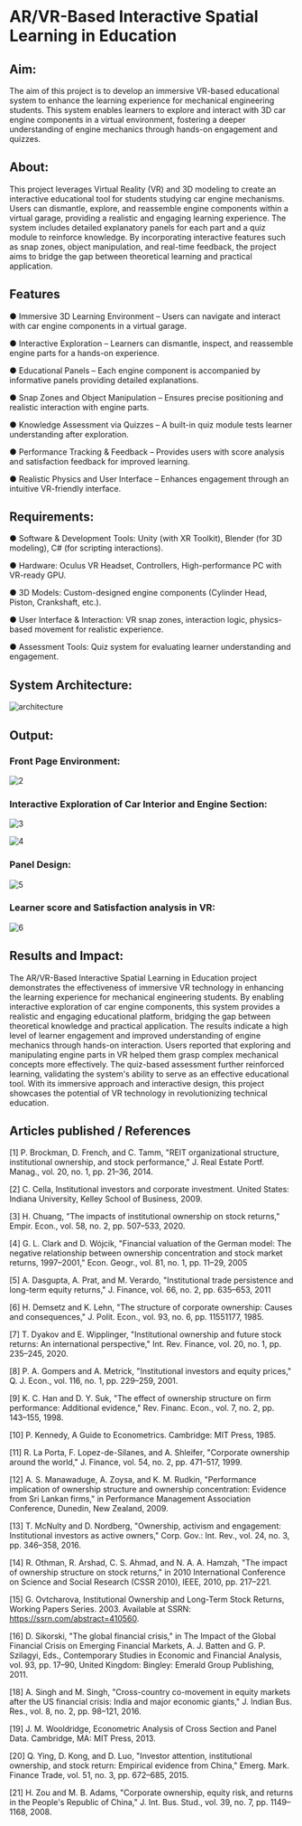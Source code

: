 # AR/VR-Based Interactive Spatial Learning in Education

## Aim:

The aim of this project is to develop an immersive VR-based educational system to enhance the learning experience for mechanical engineering students. This system enables learners to explore and interact with 3D car engine components in a virtual environment, fostering a deeper understanding of engine mechanics through hands-on engagement and quizzes.

## About:

This project leverages Virtual Reality (VR) and 3D modeling to create an interactive educational tool for students studying car engine mechanisms. Users can dismantle, explore, and reassemble engine components within a virtual garage, providing a realistic and engaging learning experience. The system includes detailed explanatory panels for each part and a quiz module to reinforce knowledge. By incorporating interactive features such as snap zones, object manipulation, and real-time feedback, the project aims to bridge the gap between theoretical learning and practical application.

## Features

● Immersive 3D Learning Environment – Users can navigate and interact with car engine components in a virtual garage.

● Interactive Exploration – Learners can dismantle, inspect, and reassemble engine parts for a hands-on experience.

● Educational Panels – Each engine component is accompanied by informative panels providing detailed explanations.

● Snap Zones and Object Manipulation – Ensures precise positioning and realistic interaction with engine parts.

● Knowledge Assessment via Quizzes – A built-in quiz module tests learner understanding after exploration.

● Performance Tracking & Feedback – Provides users with score analysis and satisfaction feedback for improved learning.

● Realistic Physics and User Interface – Enhances engagement through an intuitive VR-friendly interface.

## Requirements:

● Software & Development Tools: Unity (with XR Toolkit), Blender (for 3D modeling), C# (for scripting interactions).

● Hardware: Oculus VR Headset, Controllers, High-performance PC with VR-ready GPU.

● 3D Models: Custom-designed engine components (Cylinder Head, Piston, Crankshaft, etc.).

● User Interface & Interaction: VR snap zones, interaction logic, physics-based movement for realistic experience.

● Assessment Tools: Quiz system for evaluating learner understanding and engagement.

## System Architecture:

![architecture](https://github.com/user-attachments/assets/4e300084-46fa-418a-b1a0-05d4a3ef0ace)

## Output:

### Front Page Environment:

![2](https://github.com/user-attachments/assets/0ccb967b-dc69-4212-bfc1-a17148c2e616)

### Interactive Exploration of Car Interior and Engine Section:

![3](https://github.com/user-attachments/assets/96875554-3cb9-4868-bba5-bfbe284b08c8)

![4](https://github.com/user-attachments/assets/d08f34ea-02b5-465b-9f25-d6f34146abbe)

### Panel Design:
![5](https://github.com/user-attachments/assets/3138e062-e538-49f5-96af-ef5533137bb7)

### Learner score and Satisfaction analysis in VR:

![6](https://github.com/user-attachments/assets/2f502bb6-3402-41d3-aa1b-7a2fb4a8f294)


## Results and Impact:

The AR/VR-Based Interactive Spatial Learning in Education project demonstrates the effectiveness of immersive VR technology in enhancing the learning experience for mechanical engineering students. By enabling interactive exploration of car engine components, this system provides a realistic and engaging educational platform, bridging the gap between theoretical knowledge and practical application.
The results indicate a high level of learner engagement and improved understanding of engine mechanics through hands-on interaction. Users reported that exploring and manipulating engine parts in VR helped them grasp complex mechanical concepts more effectively. The quiz-based assessment further reinforced learning, validating the system's ability to serve as an effective educational tool. With its immersive approach and interactive design, this project showcases the potential of VR technology in revolutionizing technical education.

## Articles published / References
[1]	P. Brockman, D. French, and C. Tamm, "REIT organizational structure, institutional ownership, and stock performance," J. Real Estate Portf. Manag., vol. 20, no. 1, pp. 21–36, 2014. 

[2] C. Cella, Institutional investors and corporate investment. United States: Indiana University, Kelley School of Business, 2009. 

[3] H. Chuang, "The impacts of institutional ownership on stock returns," Empir. Econ., vol. 58, no. 2, pp. 507–533, 2020. 

[4] G. L. Clark and D. Wójcik, "Financial valuation of the German model: The negative relationship between ownership concentration and stock market returns, 1997–2001," Econ. Geogr., vol. 81, no. 1, pp. 11–29, 2005 

[5] A. Dasgupta, A. Prat, and M. Verardo, "Institutional trade persistence and long-term equity returns," J. Finance, vol. 66, no. 2, pp. 635–653, 2011 

[6] H. Demsetz and K. Lehn, "The structure of corporate ownership: Causes and consequences," J. Polit. Econ., vol. 93, no. 6, pp. 11551177, 1985. 

[7] T. Dyakov and E. Wipplinger, "Institutional ownership and future stock returns: An international perspective," Int. Rev. Finance, vol. 20, no. 1, pp. 235–245, 2020. 

[8] P. A. Gompers and A. Metrick, "Institutional investors and equity prices," Q. J. Econ., vol. 116, no. 1, pp. 229–259, 2001. 

[9] K. C. Han and D. Y. Suk, "The effect of ownership structure on firm performance: Additional evidence," Rev. Financ. Econ., vol. 7, no. 2, pp. 143–155, 1998. 

[10] P. Kennedy, A Guide to Econometrics. Cambridge: MIT Press, 1985. 

[11] R. La Porta, F. Lopez-de-Silanes, and A. Shleifer, "Corporate ownership around the world," J. Finance, vol. 54, no. 2, pp. 471–517, 1999. 

[12] A. S. Manawaduge, A. Zoysa, and K. M. Rudkin, "Performance implication of ownership structure and ownership concentration: Evidence from Sri Lankan firms," in Performance Management Association Conference, Dunedin, New Zealand, 2009. 

[13] T. McNulty and D. Nordberg, "Ownership, activism and engagement: Institutional investors as active owners," Corp. Gov.: Int. Rev., vol. 24, no. 3, pp. 346–358, 2016. 

[14] R. Othman, R. Arshad, C. S. Ahmad, and N. A. A. Hamzah, "The impact of ownership structure on stock returns," in 2010 International Conference on Science and Social Research (CSSR 2010), IEEE, 2010, pp. 217–221. 

[15] G. Ovtcharova, Institutional Ownership and Long-Term Stock Returns, Working Papers Series. 2003. Available at SSRN: https://ssrn.com/abstract=410560. 

[16] D. Sikorski, "The global financial crisis," in The Impact of the Global Financial Crisis on Emerging Financial Markets, A. J. Batten and G. P. Szilagyi, Eds., Contemporary Studies in Economic and Financial Analysis, vol. 93, pp. 17–90, United Kingdom: Bingley: Emerald Group Publishing, 2011. 

[18] A. Singh and M. Singh, "Cross-country co-movement in equity markets after the US financial crisis: India and major economic giants," J. Indian Bus. Res., vol. 8, no. 2, pp. 98–121, 2016. 

[19] J. M. Wooldridge, Econometric Analysis of Cross Section and Panel Data. Cambridge, MA: MIT Press, 2013.

[20] Q. Ying, D. Kong, and D. Luo, "Investor attention, institutional ownership, and stock return: Empirical evidence from China," Emerg. Mark. Finance Trade, vol. 51, no. 3, pp. 672–685, 2015. 

[21] H. Zou and M. B. Adams, "Corporate ownership, equity risk, and returns in the People's Republic of China," J. Int. Bus. Stud., vol. 39, no. 7, pp. 1149–1168, 2008. 

